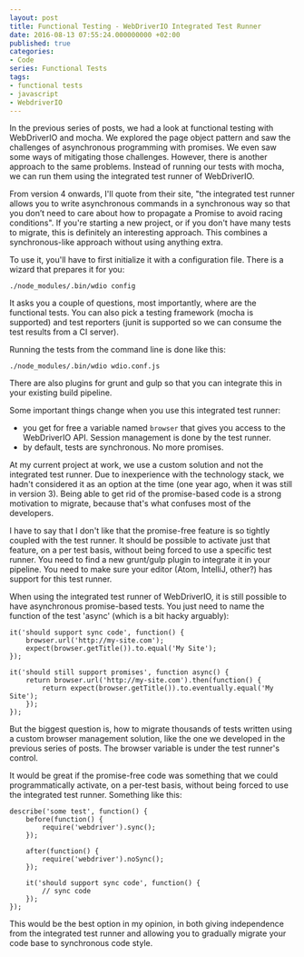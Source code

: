 ```yaml
---
layout: post
title: Functional Testing - WebDriverIO Integrated Test Runner
date: 2016-08-13 07:55:24.000000000 +02:00
published: true
categories:
- Code
series: Functional Tests
tags:
- functional tests
- javascript
- WebdriverIO
---
```


In the previous series of posts, we had a look at functional testing with WebDriverIO and mocha. We explored the page object pattern and saw the challenges of asynchronous programming with promises. We even saw some ways of mitigating those challenges. However, there is another approach to the same problems. Instead of running our tests with mocha, we can run them using the integrated test runner of WebDriverIO.
<!--more-->
From version 4 onwards, I'll quote from their site, "the integrated test runner allows you to write asynchronous commands in a synchronous way so that you don’t need to care about how to propagate a Promise to avoid racing conditions". If you're starting a new project, or if you don't have many tests to migrate, this is definitely an interesting approach. This combines a synchronous-like approach without using anything extra.

To use it, you'll have to first initialize it with a configuration file. There is a wizard that prepares it for you:

<code>./node_modules/.bin/wdio config</code>

It asks you a couple of questions, most importantly, where are the functional tests. You can also pick a testing framework (mocha is supported) and test reporters (junit is supported so we can consume the test results from a CI server).

Running the tests from the command line is done like this:

<code>./node_modules/.bin/wdio wdio.conf.js</code>

There are also plugins for grunt and gulp so that you can integrate this in your existing build pipeline.

Some important things change when you use this integrated test runner:
<ul>
<li>you get for free a variable named <code>browser</code> that gives you access to the WebDriverIO API. Session management is done by the test runner.</li>
<li>by default, tests are synchronous. No more promises.</li>
</ul>

At my current project at work, we use a custom solution and not the integrated test runner. Due to inexperience with the technology stack, we hadn't considered it as an option at the time (one year ago, when it was still in version 3). Being able to get rid of the promise-based code is a strong motivation to migrate, because that's what confuses most of the developers.

I have to say that I don't like that the promise-free feature is so tightly coupled with the test runner. It should be possible to activate just that feature, on a per test basis, without being forced to use a specific test runner. You need to find a new grunt/gulp plugin to integrate it in your pipeline. You need to make sure your editor (Atom, IntelliJ, other?) has support for this test runner.

When using the integrated test runner of WebDriverIO, it is still possible to have asynchronous promise-based tests. You just need to name the function of the test 'async' (which is a bit hacky arguably):

```
it('should support sync code', function() {
    browser.url('http://my-site.com');
    expect(browser.getTitle()).to.equal('My Site');
});

it('should still support promises', function async() {
    return browser.url('http://my-site.com').then(function() {
        return expect(browser.getTitle()).to.eventually.equal('My Site');
    });
});
```

But the biggest question is, how to migrate thousands of tests written using a custom browser management solution, like the one we developed in the previous series of posts. The browser variable is under the test runner's control.

It would be great if the promise-free code was something that we could programmatically activate, on a per-test basis, without being forced to use the integrated test runner. Something like this:

```
describe('some test', function() {
    before(function() {
        require('webdriver').sync();
    });

    after(function() {
        require('webdriver').noSync();
    });

    it('should support sync code', function() {
        // sync code
    });
});
```

This would be the best option in my opinion, in both giving independence from the integrated test runner and allowing you to gradually migrate your code base to synchronous code style.
